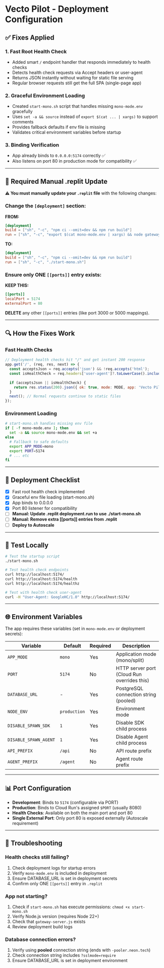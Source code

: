 # Vecto Pilot - Deployment Configuration

## ✅ Fixes Applied

### 1. **Fast Root Health Check**
- Added smart `/` endpoint handler that responds immediately to health checks
- Detects health check requests via Accept headers or user-agent
- Returns JSON instantly without waiting for static file serving
- Regular browser requests still get the full SPA (single-page app)

### 2. **Graceful Environment Loading**
- Created `start-mono.sh` script that handles missing `mono-mode.env` gracefully
- Uses `set -a && source` instead of `export $(cat ... | xargs)` to support comments
- Provides fallback defaults if env file is missing
- Validates critical environment variables before startup

### 3. **Binding Verification**
- App already binds to `0.0.0.0:5174` correctly ✅
- Also listens on port 80 in production mode for compatibility ✅

---

## 📝 Required Manual .replit Update

**⚠️ You must manually update your `.replit` file** with the following changes:

### Change the `[deployment]` section:

**FROM:**
```toml
[deployment]
build = ["sh", "-c", "npm ci --omit=dev && npm run build"]
run = ["sh", "-c", "export $(cat mono-mode.env | xargs) && node gateway-server.js"]
```

**TO:**
```toml
[deployment]
build = ["sh", "-c", "npm ci --omit=dev && npm run build"]
run = ["sh", "-c", "./start-mono.sh"]
```

### Ensure only ONE `[[ports]]` entry exists:

**KEEP THIS:**
```toml
[[ports]]
localPort = 5174
externalPort = 80
```

**DELETE** any other `[[ports]]` entries (like port 3000 or 5000 mappings).

---

## 🔍 How the Fixes Work

### Fast Health Checks
```javascript
// Deployment health checks hit "/" and get instant 200 response
app.get('/', (req, res, next) => {
  const acceptsJson = req.accepts('json') && !req.accepts('html');
  const isHealthCheck = req.headers['user-agent']?.toLowerCase().includes('health');
  
  if (acceptsJson || isHealthCheck) {
    return res.status(200).json({ ok: true, mode: MODE, app: 'Vecto Pilot' });
  }
  next(); // Normal requests continue to static files
});
```

### Environment Loading
```bash
# start-mono.sh handles missing env file
if [ -f mono-mode.env ]; then
  set -a && source mono-mode.env && set +a
else
  # Fallback to safe defaults
  export APP_MODE=mono
  export PORT=5174
  # ... etc
fi
```

---

## 🚀 Deployment Checklist

- [x] Fast root health check implemented
- [x] Graceful env file loading (start-mono.sh)
- [x] App binds to 0.0.0.0
- [x] Port 80 listener for compatibility
- [ ] **Manual: Update .replit deployment.run to use ./start-mono.sh**
- [ ] **Manual: Remove extra [[ports]] entries from .replit**
- [ ] **Deploy to Autoscale**

---

## 🧪 Test Locally

```bash
# Test the startup script
./start-mono.sh

# Test health check endpoints
curl http://localhost:5174/
curl http://localhost:5174/health
curl http://localhost:5174/healthz

# Test with health check user-agent
curl -H "User-Agent: GoogleHC/1.0" http://localhost:5174/
```

---

## 🌐 Environment Variables

The app requires these variables (set in `mono-mode.env` or deployment secrets):

| Variable | Default | Required | Description |
|----------|---------|----------|-------------|
| `APP_MODE` | `mono` | Yes | Application mode (mono/split) |
| `PORT` | `5174` | No | HTTP server port (Cloud Run overrides this) |
| `DATABASE_URL` | - | Yes | PostgreSQL connection string (pooled) |
| `NODE_ENV` | `production` | Yes | Environment mode |
| `DISABLE_SPAWN_SDK` | `1` | Yes | Disable SDK child process |
| `DISABLE_SPAWN_AGENT` | `1` | Yes | Disable Agent child process |
| `API_PREFIX` | `/api` | No | API route prefix |
| `AGENT_PREFIX` | `/agent` | No | Agent route prefix |

---

## 📊 Port Configuration

- **Development**: Binds to `5174` (configurable via PORT)
- **Production**: Binds to Cloud Run's assigned `$PORT` (usually 8080)
- **Health Checks**: Available on both the main port and port 80
- **Single External Port**: Only port 80 is exposed externally (Autoscale requirement)

---

## 🔧 Troubleshooting

### Health checks still failing?
1. Check deployment logs for startup errors
2. Verify `mono-mode.env` is included in deployment
3. Ensure DATABASE_URL is set in deployment secrets
4. Confirm only ONE `[[ports]]` entry in `.replit`

### App not starting?
1. Check if `start-mono.sh` has execute permissions: `chmod +x start-mono.sh`
2. Verify Node.js version (requires Node 22+)
3. Check that `gateway-server.js` exists
4. Review deployment build logs

### Database connection errors?
1. Verify using **pooled** connection string (ends with `-pooler.neon.tech`)
2. Check connection string includes `?sslmode=require`
3. Ensure DATABASE_URL is set in deployment environment
